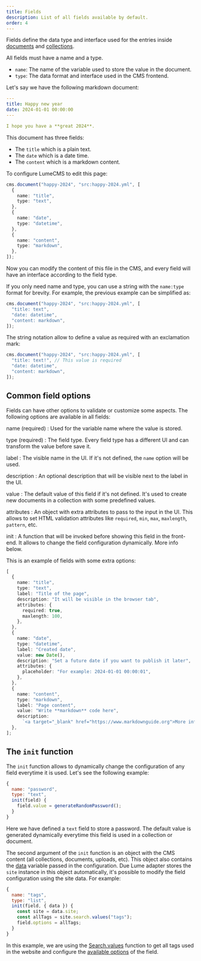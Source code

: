 ```yaml
---
title: Fields
description: List of all fields available by default.
order: 4
---
```


Fields define the data type and interface used for the entries inside
[documents](documents.md) and [collections](collections.md).

All fields must have a name and a type.

- `name`: The name of the variable used to store the value in the document.
- `type`: The data format and interface used in the CMS frontend.

Let's say we have the following markdown document:

```yml
---
title: Happy new year
date: 2024-01-01 00:00:00
---

I hope you have a **great 2024**.
```

This document has three fields:

- The `title` which is a plain text.
- The `date` which is a date time.
- The `content` which is a markdown content.

To configure LumeCMS to edit this page:

```ts
cms.document("happy-2024", "src:happy-2024.yml", [
  {
    name: "title",
    type: "text",
  },
  {
    name: "date",
    type: "datetime",
  },
  {
    name: "content",
    type: "markdown",
  },
]);
```

Now you can modify the content of this file in the CMS, and every field will
have an interface according to the field type.

If you only need name and type, you can use a string with the `name:type` format
for brevity. For example, the previous example can be simplified as:

```ts
cms.document("happy-2024", "src:happy-2024.yml", [
  "title: text",
  "date: datetime",
  "content: markdown",
]);
```

The string notation allow to define a value as required with an exclamation
mark:

```ts
cms.document("happy-2024", "src:happy-2024.yml", [
  "title: text!", // This value is required
  "date: datetime",
  "content: markdown",
]);
```

## Common field options

Fields can have other options to validate or customize some aspects. The
following options are available in all fields:

<!-- deno-fmt-ignore-start -->
name (required)
: Used for the variable name where the value is stored.

type (required)
: The field type. Every field type has a different UI and can transform the value before save it.

label
: The visible name in the UI. If it's not defined, the `name` option will be used.

description
: An optional description that will be visible next to the label in the UI.

value
: The default value of this field if it's not defined. It's used to create new documents in a collection with some predefined values.

attributes
: An object with extra attributes to pass to the input in the UI. This allows to set HTML validation attributes like `required`, `min`, `max`, `maxlength`, `pattern`, etc.

init
: A function that will be invoked before showing this field in the front-end. It allows to change the field configuration dynamically. More info below.

<!-- deno-fmt-ignore-end -->

This is an example of fields with some extra options:

```ts
[
  {
    name: "title",
    type: "text",
    label: "Title of the page",
    description: "It will be visible in the browser tab",
    attributes: {
      required: true,
      maxlength: 100,
    },
  },
  {
    name: "date",
    type: "datetime",
    label: "Created date",
    value: new Date(),
    description: "Set a future date if you want to publish it later",
    attributes: {
      placeholder: "For example: 2024-01-01 00:00:01",
    },
  },
  {
    name: "content",
    type: "markdown",
    label: "Page content",
    value: "Write **markdown** code here",
    description:
      `<a target="_blank" href="https://www.markdownguide.org">More info about markdown syntax</a>`,
  },
];
```

## The `init` function

The `init` function allows to dynamically change the configuration of any field
everytime it is used. Let's see the following example:

```js
{
  name: "password",
  type: "text",
  init(field) {
    field.value = generateRandomPassword();
  }
}
```

Here we have defined a `text` field to store a password. The default value is
generated dynamically everytime this field is used in a collection or document.

The second argument of the `init` function is an object with the CMS content
(all collections, documents, uploads, etc). This object also contains the
[data](./options.md#data) variable passed in the configuration. Due Lume adapter
stores the `site` instance in this object automatically, it's possible to modify
the field configuration using the site data. For example:

```js
{
  name: "tags",
  type: "list",
  init(field, { data }) {
    const site = data.site;
    const allTags = site.search.values("tags");
    field.options = allTags;
  }
}
```

In this example, we are using the
[Search.values](../../plugins/search.md#get-all-values-of-a-key) function to get
all tags used in the website and configure the
[available options](../fields/list.md#options) of the field.
